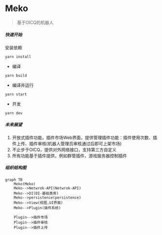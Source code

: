 # Meko

> 基于OICQ的机器人

##### 快速开始

安装依赖

```
yarn install
```

* 编译

```shell
yarn build
```

* 编译并运行

```shell
yarn start
```

* 开发

```shell
yarn dev
```

##### 未来展望

1. 开放式插件功能，插件市场Web界面，提供管理插件功能：插件使用次数、插件上传、插件审核(机器人管理员审核通过后即可上架市场)
2. 不止步于OICQ，提供对外网络接口，支持第三方自定义
3. 所有功能基于插件提供，例如群管插件，游戏服务器控制插件

##### 组织结构图

```mermaid
graph TB
    Meko(Meko)
    Meko-->Netwrok-API(Netwrok-API)
    Meko-->DI(DI-基础类库)
    Meko-->persistence(persistence)
    Meko-->View(视图,UI界面)
    Meko-->Plugin(插件系统)

    Plugin-->插件市场
    Plugin-->插件审核
    Plugin-->插件上传
```
